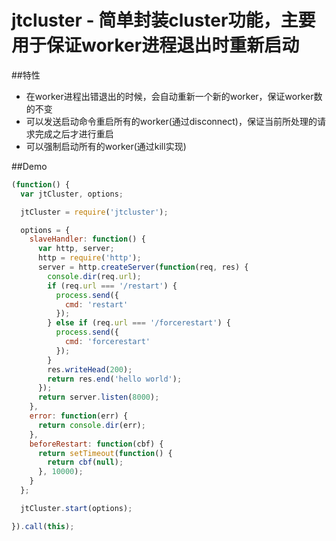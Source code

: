 # jtcluster - 简单封装cluster功能，主要用于保证worker进程退出时重新启动

##特性

- 在worker进程出错退出的时候，会自动重新一个新的worker，保证worker数的不变
- 可以发送启动命令重启所有的worker(通过disconnect)，保证当前所处理的请求完成之后才进行重启
- 可以强制启动所有的worker(通过kill实现)


##Demo

```js
(function() {
  var jtCluster, options;

  jtCluster = require('jtcluster');

  options = {
    slaveHandler: function() {
      var http, server;
      http = require('http');
      server = http.createServer(function(req, res) {
        console.dir(req.url);
        if (req.url === '/restart') {
          process.send({
            cmd: 'restart'
          });
        } else if (req.url === '/forcerestart') {
          process.send({
            cmd: 'forcerestart'
          });
        }
        res.writeHead(200);
        return res.end('hello world');
      });
      return server.listen(8000);
    },
    error: function(err) {
      return console.dir(err);
    },
    beforeRestart: function(cbf) {
      return setTimeout(function() {
        return cbf(null);
      }, 10000);
    }
  };

  jtCluster.start(options);

}).call(this);

```
